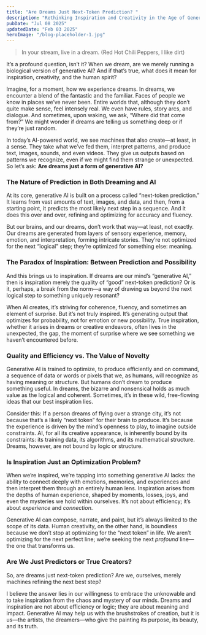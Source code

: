 ```yaml
---
title: "Are Dreams Just Next-Token Prediction? "
description: "Rethinking Inspiration and Creativity in the Age of Generative AI"
pubDate: "Jul 08 2025"
updatedDate: "Feb 03 2025"
heroImage: "/blog-placeholder-1.jpg"
---
```


> In your stream, live in a dream. (Red Hot Chili Peppers, I like dirt)

It’s a profound question, isn’t it? When we dream, are we merely running a biological version of generative AI? And if that’s true, what does it mean for inspiration, creativity, and the human spirit?

Imagine, for a moment, how we experience dreams. In dreams, we encounter a blend of the fantastic and the familiar. Faces of people we know in places we’ve never been. Entire worlds that, although they don’t quite make sense, feel intensely real. We even have rules, story arcs, and dialogue. And sometimes, upon waking, we ask, “Where did that come from?” We might wonder if dreams are telling us something deep or if they’re just random.

In today’s AI-powered world, we see machines that also create—at least, in a sense. They take what we’ve fed them, interpret patterns, and produce text, images, sounds, and even videos. They give us outputs based on patterns we recognize, even if we might find them strange or unexpected. So let’s ask: **Are dreams just a form of generative AI?**

### The Nature of Prediction in Both Dreaming and AI

At its core, generative AI is built on a process called “next-token prediction.” It learns from vast amounts of text, images, and data, and then, from a starting point, it predicts the most likely next step in a sequence. And it does this over and over, refining and optimizing for accuracy and fluency.

But our brains, and our dreams, don’t work that way—at least, not exactly. Our dreams are generated from layers of sensory experience, memory, emotion, and interpretation, forming intricate stories. They’re not optimized for the next “logical” step; they’re optimized for something else: meaning.

### The Paradox of Inspiration: Between Prediction and Possibility

And this brings us to inspiration. If dreams are our mind’s “generative AI,” then is inspiration merely the quality of “good” next-token prediction? Or is it, perhaps, a break from the norm—a way of drawing us beyond the next logical step to something uniquely resonant?

When AI creates, it’s striving for coherence, fluency, and sometimes an element of surprise. But it’s not truly inspired. It’s generating output that optimizes for probability, not for emotion or new possibility. True inspiration, whether it arises in dreams or creative endeavors, often lives in the unexpected, the gap, the moment of surprise where we see something we haven’t encountered before.

### Quality and Efficiency vs. The Value of Novelty

Generative AI is trained to optimize, to produce efficiently and on command, a sequence of data or words or pixels that we, as humans, will recognize as having meaning or structure. But humans don’t dream to produce something useful. In dreams, the bizarre and nonsensical holds as much value as the logical and coherent. Sometimes, it’s in these wild, free-flowing ideas that our best inspiration lies.

Consider this: If a person dreams of flying over a strange city, it’s not because that’s a likely “next token” for their brain to produce. It’s because the experience is driven by the mind’s openness to play, to imagine outside constraints. AI, for all its creative appearance, is inherently bound by its constraints: its training data, its algorithms, and its mathematical structure. Dreams, however, are not bound by logic or structure.

### Is Inspiration Just an Optimization Problem?

When we’re inspired, we’re tapping into something generative AI lacks: the ability to connect deeply with emotions, memories, and experiences and then interpret them through an entirely human lens. Inspiration arises from the depths of human experience, shaped by moments, losses, joys, and even the mysteries we hold within ourselves. It’s not about efficiency; it’s about _experience_ and _connection_.

Generative AI can compose, narrate, and paint, but it’s always limited to the scope of its data. Human creativity, on the other hand, is boundless because we don’t stop at optimizing for the “next token” in life. We aren’t optimizing for the next perfect line; we’re seeking the next _profound_ line—the one that transforms us.

### Are We Just Predictors or True Creators?

So, are dreams just next-token prediction? Are we, ourselves, merely machines refining the next best step?

I believe the answer lies in our willingness to embrace the unknowable and to take inspiration from the chaos and mystery of our minds. Dreams and inspiration are not about efficiency or logic; they are about meaning and impact. Generative AI may help us with the brushstrokes of creation, but it is us—the artists, the dreamers—who give the painting its purpose, its beauty, and its truth.
